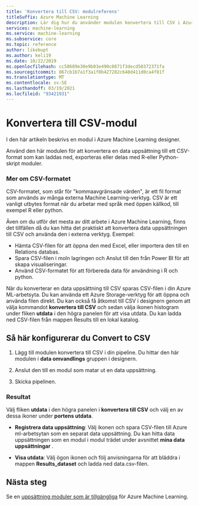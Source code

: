 ```yaml
---
title: 'Konvertera till CSV: modulreferens'
titleSuffix: Azure Machine Learning
description: Lär dig hur du använder modulen konvertera till CSV i Azure Machine Learning designer för att konvertera en data uppsättning till en CSV-fil som kan återanvändas senare.
services: machine-learning
ms.service: machine-learning
ms.subservice: core
ms.topic: reference
author: likebupt
ms.author: keli19
ms.date: 10/22/2019
ms.openlocfilehash: cc58689e30e9b03e490c0871f3decd50372371fa
ms.sourcegitcommit: 867cb1b7a1f3a1f0b427282c648d411d0ca4f81f
ms.translationtype: MT
ms.contentlocale: sv-SE
ms.lasthandoff: 03/19/2021
ms.locfileid: "93421931"
---
```

# <a name="convert-to-csv-module"></a>Konvertera till CSV-modul

I den här artikeln beskrivs en modul i Azure Machine Learning designer.

Använd den här modulen för att konvertera en data uppsättning till ett CSV-format som kan laddas ned, exporteras eller delas med R-eller Python-skript moduler.

### <a name="more-about-the-csv-format"></a>Mer om CSV-formatet 

CSV-formatet, som står för "kommaavgränsade värden", är ett fil format som används av många externa Machine Learning-verktyg. CSV är ett vanligt utbytes format när du arbetar med språk med öppen källkod, till exempel R eller python.

Även om du utför det mesta av ditt arbete i Azure Machine Learning, finns det tillfällen då du kan hitta det praktiskt att konvertera data uppsättningen till CSV och använda den i externa verktyg. Exempel:

+ Hämta CSV-filen för att öppna den med Excel, eller importera den till en Relations databas.  
+ Spara CSV-filen i moln lagringen och Anslut till den från Power BI för att skapa visualiseringar.  
+ Använd CSV-formatet för att förbereda data för användning i R och python. 

När du konverterar en data uppsättning till CSV sparas CSV-filen i din Azure ML-arbetsyta. Du kan använda ett Azure Storage-verktyg för att öppna och använda filen direkt. Du kan också få åtkomst till CSV i designern genom att välja kommandot **konvertera till CSV** och sedan välja ikonen histogram under fliken **utdata** i den högra panelen för att visa utdata. Du kan ladda ned CSV-filen från mappen Results till en lokal katalog.  

## <a name="how-to-configure-convert-to-csv"></a>Så här konfigurerar du Convert to CSV


1.  Lägg till modulen konvertera till CSV i din pipeline. Du hittar den här modulen i **data omvandlings** gruppen i designern. 

2. Anslut den till en modul som matar ut en data uppsättning.   
  
3.  Skicka pipelinen.

### <a name="results"></a>Resultat
  

Välj fliken **utdata** i den högra panelen i **konvertera till CSV** och välj en av dessa ikoner under **portens utdata**.  

+ **Registrera data uppsättning**: Välj ikonen och spara CSV-filen till Azure ml-arbetsytan som en separat data uppsättning. Du kan hitta data uppsättningen som en modul i modul trädet under avsnittet **mina data uppsättningar** .

 + **Visa utdata**: Välj ögon ikonen och följ anvisningarna för att bläddra i mappen **Results_dataset** och ladda ned data.csv-filen.

## <a name="next-steps"></a>Nästa steg

Se en [uppsättning moduler som är tillgängliga](module-reference.md) för Azure Machine Learning. 